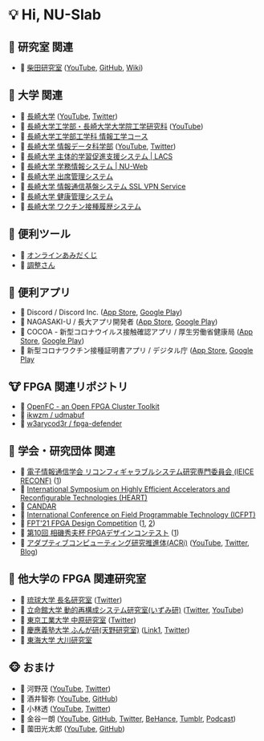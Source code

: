 # 💡 Hi, NU-Slab

## 🐼 研究室 関連

+ 🔗 [柴田研究室](http://slab.cis.nagasaki-u.ac.jp/)
    ([YouTube](https://www.youtube.com/channel/UCpryYG30B-3W4KIk7xDqjNg/),
     [GitHub](https://github.com/nu-slab/),
     [Wiki](http://slab.cis.nagasaki-u.ac.jp/wiki/))


## 🐨 大学 関連

+ 🔗 [長崎大学](https://www.nagasaki-u.ac.jp/)
    ([YouTube](https://www.youtube.com/user/NagasakiUniv),
     [Twitter](https://twitter.com/NU_kouhou))
+ 🔗 [長崎大学工学部・長崎大学大学院工学研究科](http://www.eng.nagasaki-u.ac.jp)
    ([YouTube](https://www.youtube.com/channel/UCO_xpbwdZi_leI-k_Kjd6Rg))
+ 🔗 [長崎大学工学部工学科 情報工学コース](https://www.cis.nagasaki-u.ac.jp/program/contents/index.html)
+ 🔗 [長崎大学 情報データ科学部](https://www.idsci.nagasaki-u.ac.jp/)
    ([YouTube](https://www.youtube.com/channel/UCb32qH4nu-Z9K_jVYCZVdjA),
     [Twitter](https://twitter.com/itrecurnagasaki))
+ 🔗 [長崎大学 主体的学習促進支援システム | LACS](https://lacs.nagasaki-u.ac.jp/)
+ 🔗 [長崎大学 学務情報システム | NU-Web](https://nuweb.nagasaki-u.ac.jp/)
+ 🔗 [長崎大学 出席管理システム](https://attend.nagasaki-u.ac.jp/)
+ 🔗 [長崎大学 情報通信基盤システム SSL VPN Service](https://v-conn.nagasaki-u.ac.jp/)
+ 🔗 [長崎大学 健康管理システム](https://hms.hc.nagasaki-u.ac.jp/)
+ 🔗 [長崎大学 ワクチン接種履歴システム](https://vhs.hc.nagasaki-u.ac.jp/)


## 🐻 便利ツール

+ 🔗 [オンラインあみだくじ](https://xn--l8j0c9d.com/)
+ 🔗 [調整さん](https://chouseisan.com/)


## 🐷 便利アプリ

+ 🔗 Discord / Discord Inc.
  ([App Store](https://apps.apple.com/jp/app/id985746746),
   [Google Play](https://play.google.com/store/apps/details?id=com.discord))
+ 🔗 NAGASAKI-U / 長大アプリ開発者
  ([App Store](https://apps.apple.com/jp/app/nagasaki-u/id1544014061),
   [Google Play](https://play.google.com/store/apps/details?id=jp.ac.nagasakiu.chodaiapp))
+ 🔗 COCOA - 新型コロナウイルス接触確認アプリ / 厚生労働省健康局
  ([App Store](https://apps.apple.com/jp/app/id1516764458),
   [Google Play](https://play.google.com/store/apps/details?id=jp.go.mhlw.covid19radar))
+ 🔗 新型コロナワクチン接種証明書アプリ / デジタル庁
  ([App Store](https://apps.apple.com/jp/app/id1593815264),
   [Google Play](https://play.google.com/store/apps/details?id=jp.go.digital.vrs.vpa)


## 🐮 FPGA 関連リポジトリ

+ 🔗 [OpenFC - an Open FPGA Cluster Toolkit](https://lut.eee.u-ryukyu.ac.jp/openfc/)
+ 🔗 [ikwzm / udmabuf](https://github.com/ikwzm/udmabuf)
+ 🔗 [w3arycod3r / fpga-defender](https://github.com/w3arycod3r/fpga-defender)


## 🐯 学会・研究団体 関連

+ 🔗 [電子情報通信学会 リコンフィギャラブルシステム研究専門委員会 (IEICE RECONF)](https://www.ieice.org/~reconf/)
    ([1](https://www.am.ics.keio.ac.jp/reconf/))
+ 🔗 [International Symposium on Highly Efficient Accelerators and Reconfigurable Technologies (HEART)](http://www.cs.tsukuba.ac.jp/~yoshiki/HEART/)
+ 🔗 [CANDAR](https://is-candar.org/)
+ 🔗 [International Conference on Field Programmable Technology (ICFPT)](http://www.icfpt.org/)
+ 🔗 [FPT'21 FPGA Design Competition](https://wp.rs.cs.okayama-u.ac.jp/design-contest-fpt2021/)
    ([1](https://parallel.auckland.ac.nz/fpt21/),
     [2](https://wwp.shizuoka.ac.jp/fpt-design-contest/ftp2x/))
+ 🔗 [第10回 相磯秀夫杯 FPGAデザインコンテスト](https://wp.rs.cs.okayama-u.ac.jp/design-contest-aiso10/)
    ([1](https://wwp.shizuoka.ac.jp/fpt-design-contest/aiso10/))
+ 🔗 [アダプティブコンピューティング研究推進体(ACRi)](https://www.acri.c.titech.ac.jp/wp/)
    ([YouTube](https://www.youtube.com/channel/UCL15_5A9JKcVrmFUcMto6-Q),
     [Twitter](https://twitter.com/kise_acri),
     [Blog](https://www.acri.c.titech.ac.jp/wordpress/))


## 🦊 他大学の FPGA 関連研究室

+ 🔗 [琉球大学 長名研究室](http://mux.eee.u-ryukyu.ac.jp/projects.html.ja)
    ([Twitter](https://twitter.com/debugordie))
+ 🔗 [立命館大学 動的再構成システム研究室(いずみ研)](http://www.ritsumei.ac.jp/se/re/izumilab/)
    ([Twitter](https://twitter.com/izumitomonori),
     [YouTube](https://www.youtube.com/channel/UCi6M9zxJZTX-NXIkA8-kMLw))
+ 🔗 [東京工業大学 中原研究室](http://naklab.wpblog.jp/)
    ([Twitter](https://twitter.com/HirokiNakahara5))
+ 🔗 [慶應義塾大学 ふんが研(天野研究室)](https://www.am.ics.keio.ac.jp/b3web/)
    ([Link1](https://www.am.ics.keio.ac.jp/wp/),
     [Twitter](https://twitter.com/hungalab))
+ 🔗 [東海大学 大川研究室](https://sites.google.com/view/ohkawalab)


## 🐵 おまけ

+ 🔗 河野茂
  ([YouTube](https://www.youtube.com/channel/UCye1weqCkLbKtwmbBIXhD7A),
   [Twitter](https://twitter.com/ShigeruKohno))
+ 🔗 酒井智弥
  ([YouTube](https://www.youtube.com/playlist?list=PLqcsCBw9njgBZDP-VsYt6hjROK8mhrmOa),
   [GitHub](https://github.com/tsakailab))
+ 🔗 小林透
  ([YouTube](https://www.youtube.com/user/kluger2toto),
   [Twitter](https://twitter.com/intellirobo))
+ 🔗 金谷一朗
  ([YouTube](https://www.youtube.com/c/kanayafrica),
   [GitHub](https://github.com/kanaya),
   [Twitter](https://twitter.com/kanaya),
   [BeHance](https://www.behance.net/kanaya),
   [Tumblr](https://madlab.tumblr.com/),
   [Podcast](https://www.steam.fm/))
+ 🔗 薗田光太郎
  ([YouTube](https://youtube.com/c/KotaroSonoda),
   [GitHub](https://github.com/helmenov))

